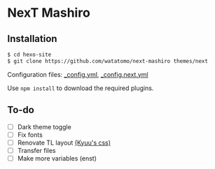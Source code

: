 # NexT Mashiro

## Installation

```sh
$ cd hexo-site
$ git clone https://github.com/watatomo/next-mashiro themes/next
```

Configuration files: [_config.yml](https://github.com/watatomo/tl/blob/raw/_config.yml), [_config.next.yml](https://github.com/watatomo/tl/blob/raw/_config.next.yml)

Use `npm install` to download the required plugins.

## To-do

- [ ] Dark theme toggle
- [ ] Fix fonts
- [ ] Renovate TL layout [(Kyuu's css)](https://cdn.discordapp.com/attachments/741075989563703506/878486676131942410/code.css)
- [ ] Transfer files
- [ ] Make more variables (enst)

